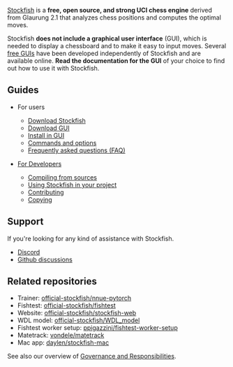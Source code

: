 [Stockfish](https://stockfishchess.org/) is a **free, open source, and strong UCI chess engine** derived from Glaurung 2.1 that analyzes chess positions and computes the optimal moves.

Stockfish **does not include a graphical user interface** (GUI), which is needed to display a chessboard and to make it easy to input moves. Several [free GUIs](Download-and-usage#free) have been developed independently of Stockfish and are available online. 
**Read the documentation for the GUI** of your choice to find out how to use it with Stockfish.

## Guides

* For users
  * [Download Stockfish](Download-and-usage#download-stockfish)
  * [Download GUI](Download-and-usage#download-a-chess-gui)
  * [Install in GUI](Download-and-usage#install-in-a-chess-gui)
  * [Commands and options](UCI-&-Commands)
  * [Frequently asked questions (FAQ)](Stockfish-FAQ)

* [For Developers](Developers)
  * [Compiling from sources](Compiling-from-source)
  * [Using Stockfish in your project](Developers#using-stockfish-in-your-own-project)
  * [Contributing](Developers#participating-in-the-project)
  * [Copying](https://github.com/official-stockfish/Stockfish/blob/master/Copying.txt)

## Support

If you're looking for any kind of assistance with Stockfish.

* [Discord](https://discord.gg/GWDRS3kU6R)
* [Github discussions](https://github.com/official-stockfish/Stockfish/discussions/categories/q-a)

## Related repositories

* Trainer: [official-stockfish/nnue-pytorch](https://github.com/official-stockfish/nnue-pytorch)
* Fishtest: [official-stockfish/fishtest](https://github.com/official-stockfish/fishtest)
* Website: [official-stockfish/stockfish-web](https://github.com/official-stockfish/stockfish-web)
* WDL model: [official-stockfish/WDL_model](https://github.com/official-stockfish/WDL_model)  
* Fishtest worker setup: [ppigazzini/fishtest-worker-setup](https://github.com/ppigazzini/fishtest-worker-setup)
* Matetrack: [vondele/matetrack](https://github.com/vondele/matetrack)
* Mac app: [daylen/stockfish-mac](https://github.com/daylen/stockfish-mac)

See also our overview of [Governance and Responsibilities](Governance-and-responsibilities).
